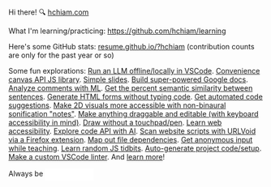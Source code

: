 Hi there! 🔍 [hchiam.com](https://hchiam.com)

What I'm learning/practicing: https://github.com/hchiam/learning

Here's some GitHub stats: [resume.github.io/?hchiam](https://resume.github.io/?hchiam) (contribution counts are only for the past year or so)

Some fun explorations: <!-- Fun stuff but also stuff I tend to refer to often. -->
[Run an LLM offline/locally in VSCode](https://github.com/hchiam/deepseek-vscode).
[Convenience canvas API JS library](https://github.com/hchiam/canvas-converse).
[Simple slides](https://github.com/hchiam/slides).
[Build super-powered Google docs](https://github.com/hchiam/learning-google-apps-script).
[Analyze comments with ML](https://github.com/hchiam/comment-analysis).
[Get the percent semantic similarity between sentences](https://github.com/hchiam/text-similarity-test).
[Generate HTML forms without typing code](https://github.com/hchiam/html-template-generator).
[Get automated code suggestions](https://github.com/hchiam/sourcefetch-server).
[Make 2D visuals more accessible with non-binaural sonification "notes"](https://github.com/hchiam/_2DNote).
[Make anything draggable and editable (with keyboard accessibility in mind)](https://github.com/hchiam/draggable).
[Draw without a touchpad/pen](https://github.com/hchiam/draw-with-mouse-and-spacebar).
[Learn web accessibility](https://github.com/hchiam/web-accessibility-course-notes).
[Explore code API with AI](https://github.com/hchiam/code-explorer).
[Scan website scripts with URLVoid via a Firefox extension](https://github.com/hchiam/urlvoid-firefox-extension).
[Map out file dependencies](https://github.com/hchiam/deps).
[Get anonymous input while teaching](https://github.com/hchiam/anonymous-input).
[Learn random JS tidbits](https://github.com/hchiam/learning-js).
[Auto-generate project code/setup](https://github.com/hchiam/generator-hchiam-learning).
[Make a custom VSCode linter](https://github.com/hchiam/custom-vscode-linter).
And [learn more](https://github.com/hchiam/learning)!

Always be <a href="https://github.com/hchiam/learning"><img align="center" src="animation.svg" height="24px" alt="Learning"/></a>

<!-- <a href="https://hchiam.github.io/?can-you-find-all-the-hidden-features?">
  <img align="center" src="header.svg" width="400" height="60" alt="" onerror="this.style.display='none'"/>
</a> -->

<!-- **hchiam/hchiam** is a ✨ _special_ ✨ repository because its `README.md` (this file) appears on your GitHub profile. -->
